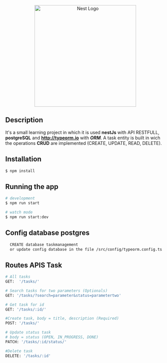 <p align="center">
  <a href="http://nestjs.com/" target="blank"><img src="https://nestjs.com/img/logo_text.svg" width="320" alt="Nest Logo" /></a>
</p>

[travis-image]: https://api.travis-ci.org/nestjs/nest.svg?branch=master
[travis-url]: https://travis-ci.org/nestjs/nest
[linux-image]: https://img.shields.io/travis/nestjs/nest/master.svg?label=linux
[linux-url]: https://travis-ci.org/nestjs/nest
  <!--[![Backers on Open Collective](https://opencollective.com/nest/backers/badge.svg)](https://opencollective.com/nest#backer)
  [![Sponsors on Open Collective](https://opencollective.com/nest/sponsors/badge.svg)](https://opencollective.com/nest#sponsor)-->

## Description

It's a small learning project in which it is used **nestJs** with API RESTFULL, **postgreSQL** and **http://typeorm.io** with ***ORM***.
A task entity is built in wich the operations **CRUD** are implemented (CREATE, UPDATE, READ, DELETE). 
## Installation

```bash
$ npm install
```

## Running the app

```bash
# development
$ npm run start

# watch mode
$ npm run start:dev
```

## Config database postgres

```bash
  CREATE database taskmanagement 
  or update config database in the file /src/config/typeorm.config.ts
```

## Routes APIS Task

```bash
# All tasks
GET:  '/tasks/'

# Search tasks for two parameters (Optionals)
GET: '/tasks/?search=parameter&status=parametertwo'

# Get task for id
GET: '/tasks/:id/'

#Create task, body = title, description (Required)
POST: '/tasks/'

# Update status task 
# body = status (OPEN, IN_PROGRESS, DONE)
PATCH: '/tasks/:id/status/'

#Delete task
DELETE: '/tasks/:id'
```
